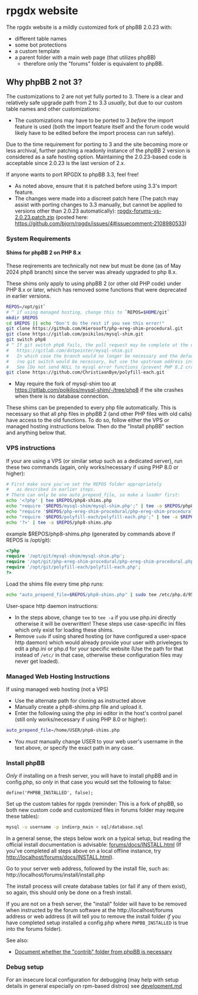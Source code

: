 # rpgdx website

The rpgdx website is a mildly customized fork of phpBB 2.0.23 with:
- different table names
- some bot protections
- a custom template
- a parent folder with a main web page (that utilizes phpBB)
  - therefore only the "forums" folder is equivalent to phpBB.

## Why phpBB 2 not 3?
The customizations to 2 are not yet fully ported to 3.
There is a clear and relatively safe upgrade path from 2 to 3.3 *usually*, but due to our custom table names and other customizations:
- The customizations may have to be ported to 3 *before* the import feature is used (both the import feature itself and the forum code would likely have to be edited before the import process can run safely).

Due to the time requirement for porting to 3 and the site becoming more or less archival, further patching a readonly instance of the phpBB 2 version is considered as a safe hosting option. Maintaining the 2.0.23-based code is acceptable since 2.0.23 is the last version of 2.x.

If anyone wants to port RPGDX to phpBB 3.3, feel free!
- As noted above, ensure that it is patched before using 3.3's import feature.
- The changes were made into a discreet patch here (The patch may assist with porting changes to 3.3 manually, but cannot be applied to versions other than 2.0.23 automatically):
  [rpgdx-forums-vs-2.0.23.patch.zip](https://github.com/bjorn/rpgdx/files/15300854/rpgdx-forums-vs-2.0.23.patch.zip) (posted here: <https://github.com/bjorn/rpgdx/issues/4#issuecomment-2108980533>)


### System Requirements

#### Shims for phpBB 2 on PHP 8.x
These reqirements are technically not new but must be done (as of May 2024 php8 branch) since the server was already upgraded to php 8.x.

These shims only apply to using phpBB 2 (or other old PHP code) under PHP 8.x or later, which has removed some functions that were deprecated in earlier versions.

```bash
REPOS=/opt/git`
# ^ if using managed hosting, change this to `REPOS=$HOME/git`
mkdir $REPOS
cd $REPOS || echo "Don't do the rest if you see this error!"
git clone https://github.com/Hierosoft/php-ereg-shim-procedural.git
git clone https://gitlab.com/poikilos/mysql-shim.git
git switch php8
# ^ If git switch php8 fails, the pull request may be complete at the upstream repo:
#   https://gitlab.com/dotpointer/mysql-shim.git
#   In which case the branch would no longer be necessary and the default branch can be used at the upstream repo
#   (no git switch would be necessary, but use the upstream address instead).
#   See [Do not send NULL to mysql error functions (prevent PHP 8.2 crash when there is no link).](https://gitlab.com/dotpointer/mysql-shim/-/merge_requests/1)
git clone https://github.com/ChristiaanBye/polyfill-each.git
```
- May require the fork of mysql-shim too at <https://gitlab.com/poikilos/mysql-shim/-/tree/php8> if the site crashes when there is no database connection.

These shims can be prepended to every php file automatically. This is necessary so that all php files in phpBB 2 (and other PHP files with old calls) have access to the old functions. To do so, follow either the VPS or managed hosting instructions below. Then do the "Install phpBB" section and anything below that.

### VPS instructions
If your are using a VPS (or similar setup such as a dedicated server), run these two commands (again, only works/necessary if using PHP 8.0 or higher):
```bash
# First make sure you've set the REPOS folder appropriately
#   as described in earlier steps.
# There can only be one auto_prepend_file, so make a loader first:
echo '<?php' | tee $REPOS/php8-shims.php
echo "require '$REPOS/mysql-shim/mysql-shim.php';" | tee -a $REPOS/php8-shims.php
echo "require '$REPOS/php-ereg-shim-procedural/php-ereg-shim-procedural.php';" | tee -a $REPOS/php8-shims.php
echo "require '$REPOS/polyfill-each/polyfill-each.php';" | tee -a $REPOS/php8-shims.php
echo '?>' | tee -a $REPOS/php8-shims.php
```

example $REPOS/php8-shims.php (generated by commands above if REPOS is /opt/git):
```php
<?php
require '/opt/git/mysql-shim/mysql-shim.php';
require '/opt/git/php-ereg-shim-procedural/php-ereg-shim-procedural.php';
require '/opt/git/polyfill-each/polyfill-each.php';
?>
```

Load the shims file every time php runs:
```bash
echo "auto_prepend_file=$REPOS/php8-shims.php" | sudo tee /etc/php.d/95-php8-shims.ini
```

User-space http daemon instructions:
- In the steps above, change `tee` to `tee -a` if you use php.ini directly otherwise it will be overwritten! These steps use case-specific ini files which only exist for loading these shims.
- Remove `sudo` if using shared hosting (or have configured a user-space http daemon) which would already provide your user with priveleges to edit a php.ini or php.d for your specific website (Use the path for that instead of `/etc/` in that case, otherwise these configuration files may never get loaded).

### Managed Web Hosting Instructions
If using managed web hosting (not a VPS)
- Use the alternate path for cloning as instructed above
- Manually create a php8-shims.php file and upload it.
- Enter the following using the php ini editor in the host's control panel (still only works/necessary if using PHP 8.0 or higher):
```bash
auto_prepend_file=/home/USER/php8-shims.php
```
- You *must* manually change USER to your web user's username in the text above, or specify the exact path in any case.


### Install phpBB
*Only* if installing on a fresh server, you will have to install phpBB and in config.php, so *only* in that case you would set the following to false:
```
define('PHPBB_INSTALLED', false);
```

Set up the custom tables for rpgdx (reminder: This is a fork of phpBB, so both new custom code and customized files in forums folder may require these tables):
```bash
mysql -u username -p indierp_main < sql/database.sql
```

In a general sense, the steps below work on a typical setup, but reading the official install documentation is advisable: [forums/docs/INSTALL.html](forums/docs/INSTALL.html) (If you've completed all steps above on a local offline instance, try <http://localhost/forums/docs/INSTALL.html>).

Go to your server web address, followed by the install file, such as: http://localhost/forums/install/install.php

The install process will create database tables (or fail if any of them exist), so again, this should only be done on a fresh install.

If you are not on a fresh server, the "install" folder will have to be removed when instructed by the forum software at the http://localhost/forums address or web address (it will tell you to remove the install folder *if* you have completed setup installed a config.php where `PHPBB_INSTALLED` is true into the forums folder).

See also:
- [Document whether the "contrib" folder from phpBB is necessary](https://github.com/bjorn/rpgdx/issues/8)


### Debug setup
For an insecure local configuration for debugging (may help with setup details in general especially on rpm-based distros) see [development.md](development.md)
